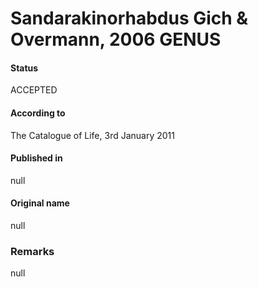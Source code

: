 # Sandarakinorhabdus Gich & Overmann, 2006 GENUS

#### Status
ACCEPTED

#### According to
The Catalogue of Life, 3rd January 2011

#### Published in
null

#### Original name
null

### Remarks
null